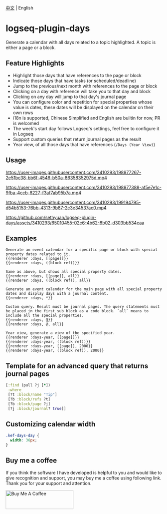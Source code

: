 [中文](README.md) | English

# logseq-plugin-days

Generate a calendar with all days related to a topic highlighted. A topic is either a page or a block.

## Feature Highlights

- Highlight those days that have references to the page or block
- Indicate those days that have tasks (or scheduled/deadline)
- Jump to the previous/next month with references to the page or block
- Clicking on a day with reference will take you to that day and block
- Clicking on any day will jump to that day's journal page
- You can configure color and repetition for special properties whose value is dates, these dates will be displayed on the calendar on their own rows
- i18n is supported, Chinese Simplified and English are builtin for now, PR is welcomed
- The week's start day follows Logseq's settings, feel free to configure it in Logseq
- Support custom queries that return journal pages as the result
- Year view, of all those days that have references (`/Days (Year View)`)

## Usage

https://user-images.githubusercontent.com/3410293/198977267-2e51bc38-bb6f-4546-b50a-86358352975d.mp4

https://user-images.githubusercontent.com/3410293/198977388-af5e7e1c-9fba-4ccb-8227-f3af7ab95b7a.mp4

https://user-images.githubusercontent.com/3410293/199194795-d54b5153-76bb-4313-9b87-2c3e34537ac0.mp4

https://github.com/sethyuan/logseq-plugin-days/assets/3410293/65010455-02c6-4b62-8b02-d303bb534eaa

## Examples

```
Generate an event calendar for a specific page or block with special property dates related to it.
{{renderer :days, [[page]]}}
{{renderer :days, ((block ref))}}

Same as above, but shows all special property dates.
{{renderer :days, [[page]], all}}
{{renderer :days, ((block ref)), all}}

Generate an event calendar for the main page with all special property dates and display days with a journal content.
{{renderer :days, *}}

Custom query. Result must be journal pages. The query statements must be placed in the first sub block as a code block. `all` means to include all the special properties.
{{renderer :days, @}}
{{renderer :days, @, all}}

Year view, generate a view of the specified year.
{{renderer :days-year, [[page]]}}
{{renderer :days-year, ((block ref))}}
{{renderer :days-year, [[page]], 2000}}
{{renderer :days-year, ((block ref)), 2000}}
```

## Template for an advanced query that returns journal pages

```clojure
[:find (pull ?j [*])
 :where
 [?t :block/name "Tip"]
 [?b :block/refs ?t]
 [?b :block/page ?j]
 [?j :block/journal? true]]
```

## Customizing calendar width

```css
.kef-days-day {
  width: 36px;
}
```

## Buy me a coffee

If you think the software I have developed is helpful to you and would like to give recognition and support, you may buy me a coffee using following link. Thank you for your support and attention.

<a href="https://www.buymeacoffee.com/sethyuan" target="_blank"><img src="https://cdn.buymeacoffee.com/buttons/v2/default-blue.png" alt="Buy Me A Coffee" style="height: 60px !important;width: 217px !important;" ></a>
